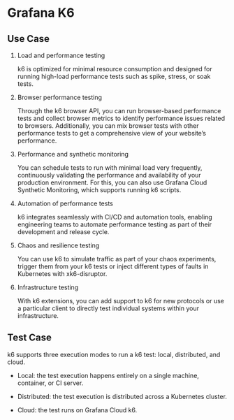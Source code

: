 # Grafana K6

## Use Case

1. Load and performance testing

    k6 is optimized for minimal resource consumption and designed for running high-load performance tests such as spike, stress, or soak tests.

2. Browser performance testing

    Through the k6 browser API, you can run browser-based performance tests and collect browser metrics to identify performance issues related to browsers. Additionally, you can mix browser tests with other performance tests to get a comprehensive view of your website’s performance.

3. Performance and synthetic monitoring

    You can schedule tests to run with minimal load very frequently, continuously validating the performance and availability of your production environment. For this, you can also use Grafana Cloud Synthetic Monitoring, which supports running k6 scripts.

4. Automation of performance tests

    k6 integrates seamlessly with CI/CD and automation tools, enabling engineering teams to automate performance testing as part of their development and release cycle.

5. Chaos and resilience testing

    You can use k6 to simulate traffic as part of your chaos experiments, trigger them from your k6 tests or inject different types of faults in Kubernetes with xk6-disruptor.

6. Infrastructure testing

    With k6 extensions, you can add support to k6 for new protocols or use a particular client to directly test individual systems within your infrastructure.

## Test Case

k6 supports three execution modes to run a k6 test: local, distributed, and cloud.

- Local: the test execution happens entirely on a single machine, container, or CI server.

- Distributed: the test execution is distributed across a Kubernetes cluster.

- Cloud: the test runs on Grafana Cloud k6.